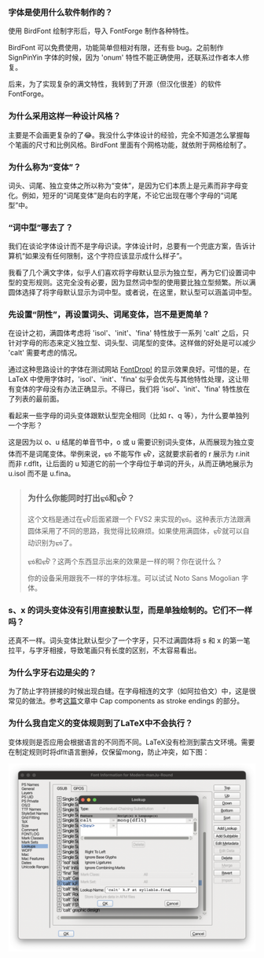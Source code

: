 ### 字体是使用什么软件制作的？

使用 BirdFont 绘制字形后，导入 FontForge 制作各种特性。

BirdFont 可以免费使用，功能简单但相对有限，还有些 bug。之前制作 SignPinYin 字体的时候，因为 'onum' 特性不能正确使用，还联系过作者本人修复。

后来，为了实现复杂的满文特性，我转到了开源（但汉化很差）的软件 FontForge。

### 为什么采用这样一种设计风格？

主要是不会画更复杂的了😂。我没什么字体设计的经验，完全不知道怎么掌握每个笔画的尺寸和比例风格。BirdFont 里面有个网格功能，就依附于网格绘制了。

### 为什么称为“变体”？

词头、词尾、独立变体之所以称为“变体”，是因为它们本质上是元素而非字母变化。例如，短牙的“词尾变体”是向右的字尾，不论它出现在哪个字母的“词尾型”中。

### “词中型”哪去了？

我们在谈论字体设计而不是字母识读。字体设计时，总要有一个兜底方案，告诉计算机“如果没有任何限制，这个字符应该显示成什么样子”。

我看了几个满文字体，似乎人们喜欢将字母默认显示为独立型，再为它们设置词中型的变形规则。这完全没有必要，因为显然词中型的使用要比独立型频繁。所以满圆体选择了将字母默认显示为词中型。或者说，在这里，默认型可以涵盖词中型。

### 先设置“阴性”，再设置词头、词尾变体，岂不是更简单？

在设计之初，满圆体考虑将 'isol'、'init'、'fina' 特性放于一系列 'calt' 之后，只针对字母的形态来定义独立型、词头型、词尾型的变体。这样做的好处是可以减少 'calt' 需要考虑的情况。

通过这种思路设计的字体在测试网站 [FontDrop!](https://fontdrop.info) 的显示效果良好。可惜的是，在 LaTeX 中使用字体时，'isol'、'init'、'fina' 似乎会优先与其他特性处理，这让带有变体的字母没有办法正确显示。不得已，我们将 'isol'、'init'、'fina' 特性放在了列表的最前面。

看起来一些字母的词头变体跟默认型完全相同（比如 r、q 等），为什么要单独列一个字形？

这是因为以 o、u 结尾的单音节中，o 或 u 需要识别词头变体，从而展现为独立变体而不是词尾变体。举例来说，ᡵᡠ᠌ 不能写作 ᡵᡠ，这就要求前者的 r 展示为 r.init 而非 r.dflt，让后面的 u 知道它的前一个字母位于单词的开头，从而正确地展示为 u.isol 而不是 u.fina。

> ### 为什么你能同时打出ᡵᡠ᠌和ᡵᡠ？
>
> 这个文档是通过在ᡵᡠ后面紧跟一个 FVS2 来实现的ᡵᡠ᠌。这种表示方法跟满圆体采用了不同的思路，我觉得比较麻烦。如果使用满圆体，ᡵᡠ就可以自动识别为ᡵᡠ᠌了。
>
> 
> ᡵᡠ᠌和ᡵᡠ？这两个东西显示出来的效果是一样的啊？你在说什么？
>
> 你的设备采用跟我不一样的字体标准。可以试试 Noto Sans Mogolian 字体。

### s、x 的词头变体没有引用直接默认型，而是单独绘制的。它们不一样吗？

还真不一样。词头变体比默认型少了一个字牙，只不过满圆体将 s 和 x 的第一笔拉平，与字牙相接，导致笔画只有长度的区别，不太容易看出。

### 为什么字牙右边是尖的？

为了防止字符拼接的时候出现白缝。在字母相连的文字（如阿拉伯文）中，这是很常见的做法。参考[这篇](https://glyphsapp.com/learn/arabic)文章中 Cap components as stroke endings 的部分。

### 为什么我自定义的变体规则到了LaTeX中不会执行？

变体规则是否应用会根据语言的不同而不同。LaTeX没有检测到蒙古文环境。需要在制定规则时将dflt语言删掉，仅保留mong，防止冲突，如下图：

![lang-eg](img/lang-eg.png)

